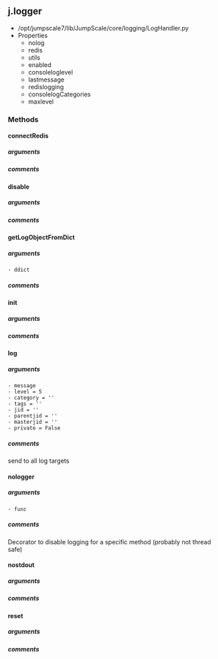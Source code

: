 ## j.logger

- /opt/jumpscale7/lib/JumpScale/core/logging/LogHandler.py
- Properties
    - nolog
    - redis
    - utils
    - enabled
    - consoleloglevel
    - lastmessage
    - redislogging
    - consolelogCategories
    - maxlevel

### Methods

#### connectRedis 
##### arguments

##### comments

#### disable 
##### arguments

##### comments

#### getLogObjectFromDict 
##### arguments

    - ddict

##### comments

#### init 
##### arguments

##### comments

#### log 
##### arguments

    - message
    - level = 5
    - category = ''
    - tags = ''
    - jid = ''
    - parentjid = ''
    - masterjid = ''
    - private = False

##### comments

send to all log targets

#### nologger 
##### arguments

    - func

##### comments

Decorator to disable logging for a specific method (probably not thread safe)

#### nostdout 
##### arguments

##### comments

#### reset 
##### arguments

##### comments

